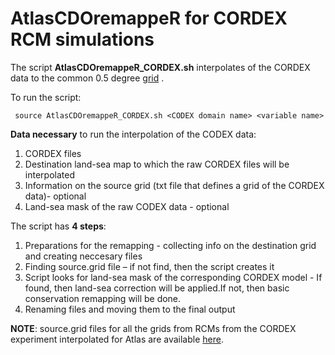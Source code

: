 # AtlasCDOremappeR for CORDEX RCM simulations

The script **AtlasCDOremappeR_CORDEX.sh** interpolates of the CORDEX data to the common 0.5 degree [grid](../../../reference-grids/land_sea_mask_05degree.nc4) . 

To run the script:
 	
     source AtlasCDOremappeR_CORDEX.sh <CODEX domain name> <variable name>

**Data necessary** to run the interpolation of the CODEX data:
1. CORDEX files
2. Destination land-sea map to which the raw CORDEX files will be interpolated
3. Information on the source grid (txt file that defines a grid of the CORDEX data)- optional
4. Land-sea mask of the raw CODEX data - optional

The script has **4 steps**:
1. Preparations for the remapping - collecting info on the destination grid and creating neccesary files
2. Finding source.grid file – if not find, then the script creates it
3. Script looks for land-sea mask of the corresponding CORDEX model - If found, then land-sea correction will be applied.If not, then basic conservation remapping will be done.
4. Renaming files and moving them to the final output

**NOTE**: source.grid files for all the grids from RCMs from the CORDEX experiment interpolated for Atlas are available [here](https://sandbox.zenodo.org/record/870510).

